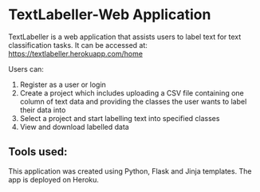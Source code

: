 # TextLabeller-Web Application
TextLabeller is a web application that assists users to label text for text classification tasks. It can be accessed at: https://textlabeller.herokuapp.com/home

Users can:
1. Register as a user or login
2. Create a project which includes uploading a CSV file containing one column of text data and providing the classes the user wants to label their data into
3. Select a project and start labelling text into specified classes
4. View and download labelled data

## Tools used:
This application was created using Python, Flask and Jinja templates. The app is deployed on Heroku.

